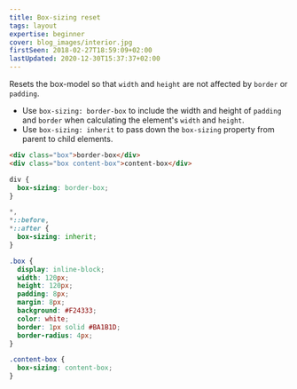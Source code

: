 ```yaml
---
title: Box-sizing reset
tags: layout
expertise: beginner
cover: blog_images/interior.jpg
firstSeen: 2018-02-27T18:59:09+02:00
lastUpdated: 2020-12-30T15:37:37+02:00
---
```


Resets the box-model so that `width` and `height` are not affected by `border` or `padding`.

- Use `box-sizing: border-box` to include the width and height of `padding` and `border` when calculating the element's `width` and `height`.
- Use `box-sizing: inherit` to pass down the `box-sizing` property from parent to child elements.

```html
<div class="box">border-box</div>
<div class="box content-box">content-box</div>
```

```css
div {
  box-sizing: border-box;
}

*,
*::before,
*::after {
  box-sizing: inherit;
}

.box {
  display: inline-block;
  width: 120px;
  height: 120px;
  padding: 8px;
  margin: 8px;
  background: #F24333;
  color: white;
  border: 1px solid #BA1B1D;
  border-radius: 4px;
}

.content-box {
  box-sizing: content-box;
}
```
